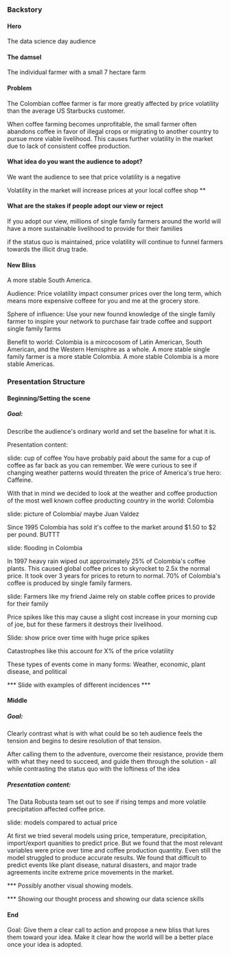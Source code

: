 ### Backstory

#### Hero

The data science day audience

#### The damsel

The individual farmer with a small 7 hectare farm

#### Problem

The Colombian coffee farmer is far more greatly affected by price volatility than the average US Starbucks customer.

When coffee farming becomes unprofitable, the small farmer often abandons coffee in favor of illegal crops or migrating to another country to pursue more viable livelihood. This causes further volatility in the market due to lack of consistent coffee production.

#### What idea do you want the audience to adopt?

We want the audience to see that price volatility is a negative

Volatility in the market will increase prices at your local coffee shop **



#### What are the stakes if people adopt our view or reject

If you adopt our view, millions of single family farmers around the world will have a more sustainable livelihood to provide for their families

if the status quo is maintained, price volatility will continue to funnel farmers towards the illicit drug trade.

#### New Bliss

A more stable South America. 

Audience: Price volatility impact consumer prices over the long term, which means more expensive coffeee for you and me at the grocery store.

Sphere of influence: Use your new founnd knowledge of the single family farmer to inspire your network to purchase fair trade coffee and support single family farms

Benefit to world: Colombia is a mircocosom of Latin American, South American, and the Western Hemisphre as a whole. A more stable single family farmer is a more stable Colombia. A more stable Colombia is a more stable Americas. 


### Presentation Structure

#### Beginning/Setting the scene

##### Goal: 

Describe the audience's ordinary world and set the baseline for what it is.

Presentation content: 

slide: cup of coffee
You have probably paid about the same for a cup of coffee as far back as you can remember. We were curious to see if changing weather patterns would threaten the price of America's true hero: Caffeine. 

With that in mind we decided to look at the weather and coffee production of the most well known coffee producting country in the world: Colombia

slide: picture of Colombia/ maybe Juan Valdez

Since 1995 Colombia has sold it's coffee to the market around $1.50 to $2 per pound. BUTTT

slide: flooding in Colombia

In 1997 heavy rain wiped out approximately 25% of Colombia's coffee plants. This caused global coffee prices to skyrocket to 2.5x the normal price. It took over 3 years for prices to return to normal. 70% of Colombia's coffee is produced by single family farmers. 

slide: Farmers like my friend Jaime rely on stable coffee prices to provide for their family

Price spikes like this may cause a slight cost increase in your morning cup of joe, but for these farmers it destroys their livelihood.

Slide: show price over time with huge price spikes

Catastrophes like this account for X% of the price volatility

These types of events come in many forms: Weather, economic, plant disease, and political

*** Slide with examples of different incidences ***

#### Middle 

##### Goal:

Clearly contrast what is with what could be so teh audience feels the tension and begins to desire resolution of that tension.

After calling them to the adventure, overcome their resistance, provide them with what they need to succeed, and guide them through the solution - all while contrasting the status quo with the loftiness of the idea

##### Presentation content:

The Data Robusta team set out to see if rising temps and more volatile precipitation affected coffee price.

slide: models compared to actual price

At first we tried several models using price, temperature, precipitation, import/export quanities to predict price. But we found that the most relevant variables were price over time and coffee production quantity. Even still the model struggled to produce accurate results. We found that difficult to predict events like plant disease, natural disasters, and major trade agreements incite extreme price movements in the market.

*** Possibly another visual showing models.

*** Showing our thought process and showing our data science skills




#### End

Goal: Give them a clear call to action and propose a new bliss that lures them toward your idea. Make it clear how the world will be a better place once your idea is adopted.
